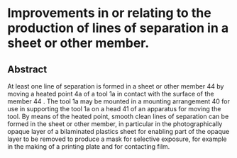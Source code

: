 # Improvements in or relating to the production of lines of separation in a sheet or other member.

## Abstract
At least one line of separation is formed in a sheet or other member 44 by moving a heated point 4a of a tool 1a in contact with the surface of the member 44 . The tool 1a may be mounted in a mounting arrangement 40 for use in supporting the tool 1a on a head 41 of an apparatus for moving the tool. By means of the heated point, smooth clean lines of separation can be formed in the sheet or other member, in particular in the photographically opaque layer of a bilaminated plastics sheet for enabling part of the opaque layer to be removed to produce a mask for selective exposure, for example in the making of a printing plate and for contacting film.